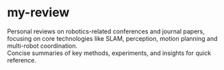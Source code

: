 # my-review
Personal reviews on robotics-related conferences and journal papers, focusing on core technologies like SLAM, perception, motion planning and multi-robot coordination.  
Concise summaries of key methods, experiments, and insights for quick reference.
